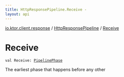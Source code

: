 ```yaml
---
title: HttpResponsePipeline.Receive - 
layout: api
---
```


<div class='api-docs-breadcrumbs'><a href="../index.html">io.ktor.client.response</a> / <a href="index.html">HttpResponsePipeline</a> / <a href="./-receive.html">Receive</a></div>

# Receive

<div class="signature"><code><span class="keyword">val </span><span class="identifier">Receive</span><span class="symbol">: </span><a href="../../io.ktor.util.pipeline/-pipeline-phase/index.html"><span class="identifier">PipelinePhase</span></a></code></div>

The earliest phase that happens before any other


